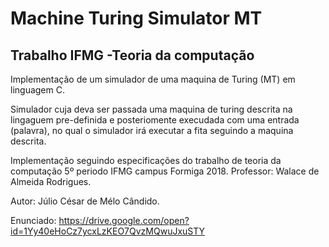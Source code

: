 # Machine Turing Simulator MT
## Trabalho IFMG -Teoria da computação

Implementação de um simulador de uma maquina de Turing (MT) em linguagem C.

Simulador cuja deva ser passada uma maquina de turing descrita na lingaguem pre-definida 
e posteriomente execudada com uma entrada (palavra), no qual o simulador irá executar a fita
seguindo a maquina descrita.

Implementação seguindo especificações do trabalho de teoria da computação 5º periodo IFMG campus Formiga 2018.
Professor: Walace de Almeida Rodrigues.

Autor: Júlio César de Mélo Cândido.

Enunciado: https://drive.google.com/open?id=1Yy40eHoCz7ycxLzKEO7QvzMQwuJxuSTY
